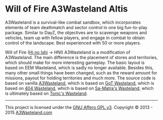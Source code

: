 # Will of Fire A3Wasteland Altis

A3Wasteland is a survival-like combat sandbox, which incorporates elements of team deathmatch and sector control in one big fun-to-play package. Similar to DayZ, the objectives are to scavenge weapons and vehicles, team up with fellow players, and engage in combat to obtain control of the landscape. Best experienced with 50 or more players. 

Will of Fire ([Hi no Ishi](http://naruto.wikia.com/wiki/Will_of_Fire) -> HNI) A3Wasteland is a modification of A3Wasteland. The main difference is the placement of stores and territories, which should make for more interesting gameplay. The basic layout is based on EEM Wasteland, which is sadly no longer available. Besides this, many other small things have been changed, such as the reward amount for missions, payout for holding territories and much more. The source code is based on vanilla [A3Wasteland](https://github.com/A3Wasteland/ArmA3_Wasteland.Altis), which is based on [GoT Wasteland](https://github.com/JoSchaap/GoT_Wasteland_V2.Stratis), which is based on [404 Wasteland](https://github.com/domuk/Arma3-404Wasteland-Stratis), which is based on [Sa-Matra's Wasteland](http://forums.bistudio.com/showthread.php?142427), which is ultimately based on [Tonic's Wasteland](http://forums.bistudio.com/showthread.php?140070).

---

This project is licensed under the [GNU Affero GPL v3](http://tldrlegal.com/l/agpl3). Copyright © 2013 - 2015 [A3Wasteland.com](http://a3wasteland.com/)
